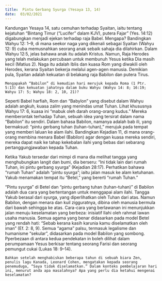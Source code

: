 ```yaml
---
title:  Pintu Gerbang Syurga (Yesaya 13, 14)
date:  03/02/2021
---
```


Kandungan Yesaya 14, satu cemuhan terhadap Syaitan, iaitu tentang kejatuhan “Bintang Timur (“Lucifer” dalam KJV), putera Fajar” (Yes. 14:12) digabungkan menjadi ejekan terhadap raja Babel. Mengapa? Bandingkan Wahyu 12: 1–9, di mana seekor naga yang dikenali sebagai Syaitan (Wahyu 12: 9) cuba memusnahkan seorang anak sebaik sahaja dia dilahirkan. Dalam Wahyu 12:5, jelas bahawa anak itu adalah Kristus. Namun, Raja Herodes yang telah melakukan percubaan untuk membunuh Yesus ketika Dia masih kecil (Matius 2). Naga itu adalah Iblis dan kuasa Rom yang diwakili oleh Herodes, kerana Syaitan bekerja melalui agen-agen manusia. Demikian pula, Syaitan adalah kekuatan di belakang raja Babilon dan putera Tirus.

`Mengapakah “Babilon” di kemudian hari merujuk kepada Roma (1 Ptr. 5:13) dan kekuatan jahatnya dalam buku Wahyu (Wahyu 14: 8; 16:19; Wahyu 17: 5; Wahyu 18: 2, 10, 21)?`

Seperti Babel harfiah, Rom dan “Babylon” yang disebut dalam Wahyu adalah angkuh, kuasa zalim yang menindas umat Tuhan. Lihat khususnya Wahyu 17: 6, kuasa ini “mabuk oleh darah orang-orang kudus.” Mereka memberontak terhadap Tuhan, sebuah idea yang tersirat dalam nama “Babilon” itu sendiri. Dalam bahasa Babilon, namanya adalah bab ili, yang bermaksud: “pintu gerbang tuhan (tuhan-tuhan),”  merujuk pada tempat yang memberi laluan ke alam ilahi. Bandingkan Kejadian 11, di mana orang-orang membina menara Babel (Babilon) agar dengan kuasa mereka sendiri, mereka dapat naik ke tahap kekebalan ilahi yang bebas dari sebarang pertanggungjawaban kepada Tuhan.

Ketika Yakub tersedar dari mimpi di mana dia melihat tangga yang menghubungkan langit dan bumi, dia berseru: “Ini tidak lain dari rumah Tuhan, ini pintu gerbang syurga” (Kejadian 28:17). Perhatikan bahawa “rumah Tuhan” adalah “pintu syurga”; iaitu jalan masuk ke alam ketuhanan. Yakub menamakan tempat itu “Betel,” yang bererti “rumah Tuhan.”

“Pintu syurga” di Betel dan “pintu gerbang tuhan (tuhan-tuhan)” di Babilon adalah dua cara yang bertentangan untuk menggapai alam ilahi. Tangga Yakub berasal dari syurga, yang diperlihatkan oleh Tuhan dari atas. Namun Babilon, dengan menara dan kuil zigguratnya, dibina oleh manusia bermula dari bawah sehingga ke atas. Cara-cara yang berlawanan ini menunjukkan jalan menuju keselamatan yang berbeza: inisiatif Ilahi oleh rahmat lawan usaha manusia. Semua agama yang benar didasarkan pada model Betel yang rendah hati: “Sebab kerana kasih karunia kamu diselamatkan oleh iman” (Ef. 2: 8, 9). Semua “agama” palsu, termasuk legalisme dan humanisme “sekular”, didasarkan pada model Babilon yang sombong. Pperbezaan di antara kedua pendekatan in boleh dilihat dalam perumpamaan Yesus berkisar tentang seorang Farisi dan seorang pemungut cukai (Lukas 18: 9–14).

`Bahkan setelah menghabiskan beberapa tahun di sebuah biara Zen, penulis lagu Kanada, Leonard Cohen, mengatakan kepada seorang penemuduga, “Saya tidak diselamatkan.” Dalam konteks pembelajaran hari ini, menurut anda apa masalahnya? Apa yang perlu dia ketahui mengenai keselamatan?`